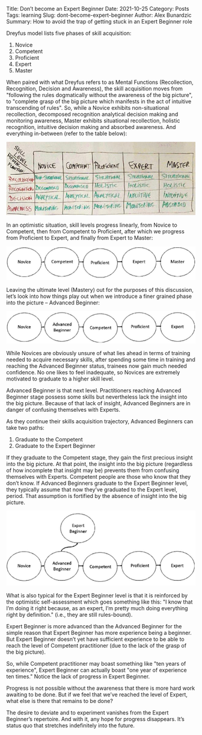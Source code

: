 Title: Don’t become an Expert Beginner 
Date: 2021-10-25
Category: Posts
Tags: learning
Slug: dont-become-expert-beginner
Author: Alex Bunardzic
Summary: How to avoid the trap of getting stuck in an Expert Beginner role

Dreyfus model lists five phases of skill acquisition:

1. Novice 
1. Competent 
1. Proficient 
1. Expert 
1. Master 

When paired with what Dreyfus refers to as Mental Functions (Recollection, Recognition, Decision and Awareness), the skill acquisition moves from "following the rules dogmatically without the awareness of the big picture", to "complete grasp of the big picture which manifests in the act of intuitive transcending of rules". So, while a Novice exhibits non-situational recollection, decomposed recognition analytical decision making and monitoring awareness, Master exhibits situational recollection, holistic recognition, intuitive decision making and absorbed awareness. And everything in-between (refer to the table below): 
  
![From novice to master](../images/novice-to-master.png)

In an optimistic situation, skill levels progress linearly, from Novice to Competent, then from Competent to Proficient, after which we progress from Proficient to Expert, and finally from Expert to Master: 

![From novice to master 2](../images/novice-to-master2.png)

Leaving the ultimate level (Mastery) out for the purposes of this discussion, let’s look into how things play out when we introduce a finer grained phase into the picture – Advanced Beginner: 
 
![Advanced beginner](../images/advanced-beginner.png)

While Novices are obviously unsure of what lies ahead in terms of training needed to acquire necessary skills, after spending some time in training and reaching the Advanced Beginner status, trainees now gain much needed confidence. No one likes to feel inadequate, so Novices are extremely motivated to graduate to a higher skill level.

Advanced Beginner is that next level. Practitioners reaching Advanced Beginner stage possess some skills but nevertheless lack the insight into the big picture. Because of that lack of insight, Advanced Beginners are in danger of confusing themselves with Experts. 

As they continue their skills acquisition trajectory, Advanced Beginners can take two paths: 

1. Graduate to the Competent 
1. Graduate to the Expert Beginner 

If they graduate to the Competent stage, they gain the first precious insight into the big picture. At that point, the insight into the big picture (regardless of how incomplete that insight may be) prevents them from confusing themselves with Experts. Competent people are those who know that they don’t know. 
If Advanced Beginners graduate to the Expert Beginner level, they typically assume that now they’ve graduated to the Expert level, period. That assumption is fortified by the absence of insight into the big picture.

![Expert beginner](../images/expert-beginner.png)
  
What is also typical for the Expert Beginner level is that it is reinforced by the optimistic self-assessment which goes something like this: "I know that I’m doing it right because, as an expert, I’m pretty much doing everything right by definition." (i.e., they are still rules-bound).

Expert Beginner is more advanced than the Advanced Beginner for the simple reason that Expert Beginner has more experience being a beginner. But Expert Beginner doesn’t yet have sufficient experience to be able to reach the level of Competent practitioner (due to the lack of the grasp of the big picture). 

So, while Competent practitioner may boast something like "ten years of experience", Expert Beginner can actually boast "one year of experience ten times." Notice the lack of progress in Expert Beginner. 

Progress is not possible without the awareness that there is more hard work awaiting to be done. But if we feel that we’ve reached the level of Expert, what else is there that remains to be done? 

The desire to deviate and to experiment vanishes from the Expert Beginner’s repertoire. And with it, any hope for progress disappears. It’s status quo that stretches indefinitely into the future.